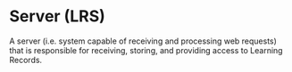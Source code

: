 ﻿# Server (LRS)
A server (i.e. system capable of receiving and processing web requests) that is responsible for receiving, storing, and providing access to Learning Records.